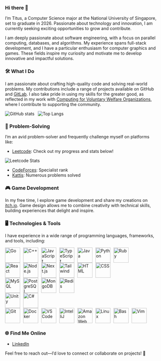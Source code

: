 ### Hi there 👋

I’m Titus, a Computer Science major at the National University of Singapore, set to graduate in 2026. Passionate about technology and innovation, I am currently seeking exciting opportunities to grow and contribute.

I am deeply passionate about software engineering, with a focus on parallel computing, databases, and algorithms. My experience spans full-stack development, and I have a particular enthusiasm for computer graphics and games. These fields inspire my curiosity and motivate me to develop innovative and impactful solutions.

### 🛠️ What I Do

I am passionate about crafting high-quality code and solving real-world problems. My contributions include a range of projects available on GitHub and [GitLab](https://gitlab.com/tituschewxj). I also take pride in using my skills for the greater good, as reflected in my work with [Computing for Voluntary Welfare Organizations](https://www.comp.nus.edu.sg/~vwo/), where I contribute to supporting the community.

<div> 

![GitHub stats](https://github-readme-stats.vercel.app/api?username=tituschewxj&show_icons=true&theme=transparent&hide_rank=true&include_all_commits=true&hide=stars,issues&show=prs_merged,reviews)
&nbsp;
![Top Langs](https://github-readme-stats.vercel.app/api/top-langs/?username=tituschewxj&size_weight=0.5&count_weight=0.5&langs_count=8&layout=compact&hide=c%23,shaderlab,hlsl)

</div>

### :brain: Problem-Solving

I’m an avid problem-solver and frequently challenge myself on platforms like:

- [Leetcode](https://leetcode.com/tituschewxj/): Check out my progress and stats below!

![Leetcode Stats](https://leetcard.jacoblin.cool/tituschewxj?ext=contest)

- [CodeForces](https://codeforces.com/profile/tituschewxj): Specialist rank
- [Kattis](https://open.kattis.com/users/tituschewxj): Numerous problems solved

### 🎮 Game Development

In my free time, I explore game development and share my creations on [itch.io](https://utdcus.itch.io/). Game design allows me to combine creativity with technical skills, building experiences that delight and inspire.

### 🖥️ Technologies & Tools

I have experience in a wide range of programming languages, frameworks, and tools, including:

<div style="display: flex; flex-wrap: wrap; gap: 10px;">
  <img src="https://img.icons8.com/?size=100&id=44442&format=png&color=000000" alt="Go" width="50" height="50"/>  
  <img src="https://img.icons8.com/?size=100&id=40669&format=png&color=000000" alt="C++" width="50" height="50"/>  
  <img src="https://img.icons8.com/?size=100&id=108784&format=png&color=000000" alt="JavaScript" width="50" height="50"/>  
  <img src="https://img.icons8.com/?size=100&id=uJM6fQYqDaZK&format=png&color=000000" alt="TypeScript" width="50" height="50"/>  
  <img src="https://img.icons8.com/?size=100&id=13679&format=png&color=000000" alt="Java" width="50" height="50"/>  
  <img src="https://img.icons8.com/?size=100&id=13441&format=png&color=000000" alt="Python" width="50" height="50"/>  
  <img src="https://img.icons8.com/?size=100&id=22189&format=png&color=000000" alt="Ruby" width="50" height="50"/>
</div>
<div style="display: flex; flex-wrap: wrap; gap: 10px;">
  <img src="https://img.icons8.com/?size=100&id=123603&format=png&color=000000" alt="React" width="50" height="50"/>  
  <img src="https://img.icons8.com/?size=100&id=54087&format=png&color=000000" alt="Node.js" width="50" height="50"/>  
  <img src="https://img.icons8.com/?size=100&id=yUdJlcKanVbh&format=png&color=000000" alt="Next.js" width="50" height="50"/>  
  <img src="https://img.icons8.com/?size=100&id=4PiNHtUJVbLs&format=png&color=000000" alt="Tailwind" width="50" height="50"/>
  <img src="https://img.icons8.com/?size=100&id=20909&format=png&color=000000" alt="HTML" width="50" height="50"/>  
  <img src="https://img.icons8.com/?size=100&id=21278&format=png&color=000000" alt="CSS" width="50" height="50"/>
</div>
<div style="display: flex; flex-wrap: wrap; gap: 10px;">
  <img src="https://img.icons8.com/?size=100&id=UFXRpPFebwa2&format=png&color=000000" alt="MySQL" width="50" height="50"/>  
  <img src="https://img.icons8.com/?size=100&id=38561&format=png&color=000000" alt="PostgreSQL" width="50" height="50"/>  
  <img src="https://img.icons8.com/?size=100&id=bosfpvRzNOG8&format=png&color=000000" alt="MongoDB" width="50" height="50"/>  
  <img src="https://img.icons8.com/?size=100&id=pHS3eRpynIRQ&format=png&color=000000" alt="Redis" width="50" height="50"/>
</div>
<div style="display: flex; flex-wrap: wrap; gap: 10px;">
  <img src="https://img.icons8.com/?size=100&id=P08kExl7rixR&format=png&color=000000" alt="Unity" width="50" height="50"/>  
  <img src="https://img.icons8.com/?size=100&id=55251&format=png&color=000000" alt="C#" width="50" height="50"/>
</div>
<div style="display: flex; flex-wrap: wrap; gap: 10px;">
  <img src="https://img.icons8.com/?size=100&id=20906&format=png&color=000000" alt="Git" width="50" height="50"/>  
  <img src="https://img.icons8.com/?size=100&id=22813&format=png&color=000000" alt="Docker" width="50" height="50"/>  
  <img src="https://img.icons8.com/?size=100&id=9OGIyU8hrxW5&format=png&color=000000" alt="VS Code" width="50" height="50"/>  
  <img src="https://img.icons8.com/?size=100&id=61466&format=png&color=000000" alt="IntelliJ" width="50" height="50"/>  
  <img src="https://img.icons8.com/?size=100&id=33039&format=png&color=000000" alt="Amazon Web Services" width="50" height="50"/>  
  <img src="https://img.icons8.com/?size=100&id=17842&format=png&color=000000" alt="Linux" width="50" height="50"/>  
  <img src="https://img.icons8.com/?size=100&id=9MJf0ngDwS8z&format=png&color=000000" alt="Bash" width="50" height="50"/>
  <img src="https://img.icons8.com/?size=100&id=LyU6IwWaREPI&format=png&color=000000" alt="Vim" width="50" height="50"/>
</div>

### 🌐 Find Me Online

<!---
- [Website](https://tituschewxj.github.io)
-->
- [LinkedIn](https://www.linkedin.com/in/tituschewxj/)

Feel free to reach out—I’d love to connect or collaborate on projects! 🚀

